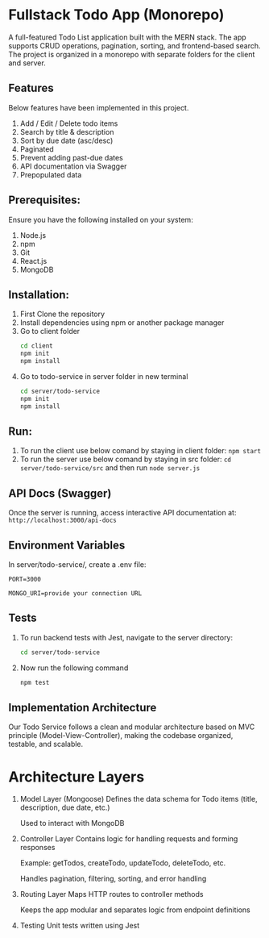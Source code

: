 # Fullstack Todo App (Monorepo)

A full-featured Todo List application built with the MERN stack. The app supports CRUD operations, pagination, sorting, and frontend-based search. The project is organized in a monorepo with separate folders for the client and server.

## Features

Below features have been implemented in this project.

1. Add / Edit / Delete todo items
2. Search by title & description
3. Sort by due date (asc/desc)
4. Paginated
5. Prevent adding past-due dates
6. API documentation via Swagger
7. Prepopulated data

## Prerequisites:

Ensure you have the following installed on your system:

1. Node.js
2. npm
3. Git
4. React.js
5. MongoDB

## Installation:

1. First Clone the repository
2. Install dependencies using npm or another package manager
3. Go to client folder
   ```bash
   cd client
   npm init
   npm install
   ```
4. Go to todo-service in server folder in new terminal
   ```bash
   cd server/todo-service
   npm init
   npm install
   ```

## Run:

1. To run the client use below comand by staying in client folder:
   `npm start`
2. To run the server use below comand by staying in src folder:
   `cd server/todo-service/src`
   and then run
   `node server.js`

## API Docs (Swagger)

Once the server is running, access interactive API documentation at:
`http://localhost:3000/api-docs`

## Environment Variables

In server/todo-service/, create a .env file:

`PORT=3000`

`MONGO_URI=provide your connection URL`

## Tests

1. To run backend tests with Jest, navigate to the server directory:

   ```bash
   cd server/todo-service
   ```

2. Now run the following command
   ```bash
   npm test
   ```

## Implementation Architecture

Our Todo Service follows a clean and modular architecture based on MVC principle (Model-View-Controller), making the codebase organized, testable, and scalable.

# Architecture Layers

1. Model Layer (Mongoose)
   Defines the data schema for Todo items (title, description, due date, etc.)

   Used to interact with MongoDB

2. Controller Layer
   Contains logic for handling requests and forming responses

   Example: getTodos, createTodo, updateTodo, deleteTodo, etc.

   Handles pagination, filtering, sorting, and error handling

3. Routing Layer
   Maps HTTP routes to controller methods

   Keeps the app modular and separates logic from endpoint definitions

4. Testing
   Unit tests written using Jest
